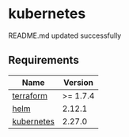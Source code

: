 # kubernetes

<!-- BEGINNING OF PRE-COMMIT-TERRAFORM DOCS HOOK -->
README.md updated successfully
<!-- END OF PRE-COMMIT-TERRAFORM DOCS HOOK -->

<!-- BEGIN_TF_DOCS -->


## Requirements

| Name | Version |
|------|---------|
| <a name="requirement_terraform"></a> [terraform](#requirement\_terraform) | >= 1.7.4 |
| <a name="requirement_helm"></a> [helm](#requirement\_helm) | 2.12.1 |
| <a name="requirement_kubernetes"></a> [kubernetes](#requirement\_kubernetes) | 2.27.0 |




<!-- END_TF_DOCS -->
